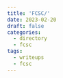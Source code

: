 ```yaml
---
title: 'FCSC/'
date: 2023-02-20
draft: false
categories:
  - directory
  - fcsc
tags:
  - writeups
  - fcsc
---
```

